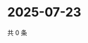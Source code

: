 # 2025-07-23

共 0 条

<!-- BEGIN ZHIHUQUESTIONS -->
<!-- 最后更新时间 Wed Jul 23 2025 01:14:05 GMT+0800 (China Standard Time) -->

<!-- END ZHIHUQUESTIONS -->
